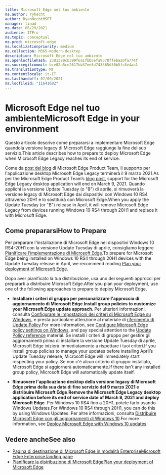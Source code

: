 ```yaml
---
title: Microsoft Edge nel tuo ambiente
ms.author: ryhecht
author: RyanHechtMSFT
manager: tinad
ms.date: 06/29/2021
audience: ITPro
ms.topic: conceptual
ms.prod: microsoft-edge
ms.localizationpriority: medium
ms.collection: M365-modern-desktop
description: Microsoft Edge nel tuo ambiente
ms.openlocfilehash: 2381380cb399f6a1fbb5efa9378ffeba20fa774f
ms.sourcegitcommit: bce02a5ce2617bb37ee5d743365d50b5fc8e4aa1
ms.translationtype: MT
ms.contentlocale: it-IT
ms.lasthandoff: 07/09/2021
ms.locfileid: "11641602"
---
```

# <a name="microsoft-edge-in-your-environment"></a><span data-ttu-id="03c37-103">Microsoft Edge nel tuo ambiente</span><span class="sxs-lookup"><span data-stu-id="03c37-103">Microsoft Edge in your environment</span></span>

<span data-ttu-id="03c37-104">Questo articolo descrive come prepararsi a implementare Microsoft Edge quandola versione legacy di Microsoft Edge raggiunge la fine del suo servizio.</span><span class="sxs-lookup"><span data-stu-id="03c37-104">This article describes how to prepare to deploy Microsoft Edge when Microsoft Edge Legacy reaches its end of service.</span></span>

<span data-ttu-id="03c37-105">Come da [post del blog](https://aka.ms/EdgeLegacyEOS) di Microsoft Edge Product Team, il supporto per l'applicazione desktop Microsoft Edge Legacy terminerà il 9 marzo 2021.</span><span class="sxs-lookup"><span data-stu-id="03c37-105">As per the Microsoft Edge Product Team’s [blog post](https://aka.ms/EdgeLegacyEOS), support for the Microsoft Edge Legacy desktop application will end on March 9, 2021.</span></span> <span data-ttu-id="03c37-106">Quando applichi la versione Update Tuesday (o "B") di aprile, si rimuoverà la versione legacy di Microsoft Edge dai dispositivi con Windows 10 RS4 attraverso 20H1 e lo sostituirà con Microsoft Edge.</span><span class="sxs-lookup"><span data-stu-id="03c37-106">When you apply the Update Tuesday (or "B") release in April, it will remove Microsoft Edge Legacy from devices running Windows 10 RS4 through 20H1 and replace it with Microsoft Edge.</span></span>

## <a name="how-to-prepare"></a><span data-ttu-id="03c37-107">Come prepararsi</span><span class="sxs-lookup"><span data-stu-id="03c37-107">How to Prepare</span></span>

<span data-ttu-id="03c37-108">Per preparare l'installazione di Microsoft Edge nei dispositivi Windows 10 RS4-20H1 con la versione Update Tuesday di aprile, consigliamo leggere [Pianificare l’implementazione di Microsoft Edge](deploy-edge-plan-deployment.md).</span><span class="sxs-lookup"><span data-stu-id="03c37-108">To prepare for Microsoft Edge being installed on Windows 10 RS4 through 20H1 devices with the Update Tuesday release in April, we recommend reading [Plan your deployment of Microsoft Edge](deploy-edge-plan-deployment.md).</span></span>

<span data-ttu-id="03c37-109">Dopo aver pianificato la tua distribuzione, usa uno dei seguenti approcci per prepararti a distribuire Microsoft Edge.</span><span class="sxs-lookup"><span data-stu-id="03c37-109">After you plan your deployment, use one of the following approaches to prepare to deploy Microsoft Edge.</span></span>

- <span data-ttu-id="03c37-110">**Installare i criteri di gruppo per personalizzare l'approccio di aggiornamento di Microsoft Edge**.</span><span class="sxs-lookup"><span data-stu-id="03c37-110">**Install group policies to customize your Microsoft Edge update approach**.</span></span> <span data-ttu-id="03c37-111">Per ulteriori informazioni, consulta [Configurare le impostazioni dei criteri di Microsoft Edge su Windows](configure-microsoft-edge.md), e presta particolare attenzione al materiale di [riferimento di Update Policy](microsoft-edge-update-policies.md).</span><span class="sxs-lookup"><span data-stu-id="03c37-111">For more information, see [Configure Microsoft Edge policy settings on Windows](configure-microsoft-edge.md), and pay special attention to the [Update Policy reference](microsoft-edge-update-policies.md) material.</span></span> <span data-ttu-id="03c37-112">Se installi i criteri di gruppo per gestire gli aggiornamenti prima di installare la versione Update Tuesday di aprile, Microsoft Edge inizierà immediatamente a rispettare i tuoi criteri.</span><span class="sxs-lookup"><span data-stu-id="03c37-112">If you install group policies to manage your updates before installing April’s Update Tuesday release, Microsoft Edge will immediately start respecting your policy.</span></span> <span data-ttu-id="03c37-113">Se non c'è alcun criterio di gruppo installato, Microsoft Edge si aggiornerà automaticamente.</span><span class="sxs-lookup"><span data-stu-id="03c37-113">If there isn't any installed group policy, Microsoft Edge will automatically update itself.</span></span>

- <span data-ttu-id="03c37-114">**Rimuovere l'applicazione desktop della versione legacy di Microsoft Edge prima della sua data di fine servizio del 9 marzo 2021 e distribuire Microsoft Edge**.</span><span class="sxs-lookup"><span data-stu-id="03c37-114">**Remove the Microsoft Edge Legacy desktop application before its end of service date of March 9, 2021 and deploy Microsoft Edge**.</span></span> <span data-ttu-id="03c37-115">Per Windows 10 RS4 fino a 20H1, potete farlo usando Windows Updates.</span><span class="sxs-lookup"><span data-stu-id="03c37-115">For Windows 10 RS4 through 20H1, you can do this by using Windows Updates.</span></span> <span data-ttu-id="03c37-116">Per altre informazioni, consulta [Distribuire Microsoft Edge con gli aggiornamenti di Windows 10](deploy-edge-with-windows-10-updates.md).</span><span class="sxs-lookup"><span data-stu-id="03c37-116">For more information, see [Deploy Microsoft Edge with Windows 10 updates](deploy-edge-with-windows-10-updates.md).</span></span>

## <a name="see-also"></a><span data-ttu-id="03c37-117">Vedere anche</span><span class="sxs-lookup"><span data-stu-id="03c37-117">See also</span></span>

- [<span data-ttu-id="03c37-118">Pagina di destinazione di Microsoft Edge in modalità Enterprise</span><span class="sxs-lookup"><span data-stu-id="03c37-118">Microsoft Edge Enterprise landing page</span></span>](https://aka.ms/EdgeEnterprise)
- [<span data-ttu-id="03c37-119">Pianificare la distribuzione di Microsoft Edge</span><span class="sxs-lookup"><span data-stu-id="03c37-119">Plan your deployment of Microsoft Edge</span></span>](deploy-edge-plan-deployment.md)